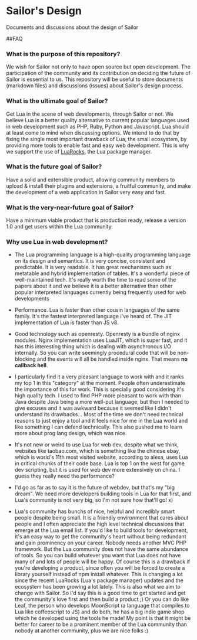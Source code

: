 # Sailor's Design
Documents and discussions about the design of Sailor

##FAQ

### What is the purpose of this repository?

We wish for Sailor not only to have open source but open development. The participation of the community and its contribution on deciding the future of Sailor is essential to us. This repository will be useful to store documents (markdown files) and discussions (issues) about Sailor's design process.

### What is the ultimate goal of Sailor?

Get Lua in the scene of web developments, through Sailor or not. We believe Lua is a better quality alternative to current popular languages used in web development such as PHP, Ruby, Python and Javascript. Lua should at least come to mind when discussing options. We intend to do that by fixing the single most important drawback of Lua, the small ecosystem, by providing more tools to enable fast and easy web development. This is why we support the use of [LuaRocks](http://luarocks.org), the Lua package manager.

### What is the future goal of Sailor?

Have a solid and extensible product, allowing community members to upload & install their plugins and extensions, a fruitful community, and make the development of a web application in Sailor very easy and fast.

### What is the very-near-future goal of Sailor?

Have a minimum viable product that is production ready, release a version 1.0 and get users within the Lua community.

### Why use Lua in web development?

* The Lua programming language is a high-quality programming language on its design and semantics. It is very concise, consistent and predictable. It is very readable. It has great mechanisms such as metatable and hybrid implementation of tables. It's a wonderful piece of well-maintained tech. It's really worth the time to read some of the papers about it and we believe it is a better alternative than other popular interpreted languages currently being frequently used for web developments

* Performance. Lua is faster than other cousin languages of the same family. It's the fastest interpreted language i've heard of. The JIT implementation of Lua is faster than JS v8.

* Good technology such as openresty. Openresty is a bundle of nginx modules. Nginx implementation uses LuaJIT, which is super fast, and it has this interesting thing which is dealing with asynchronous I/O internally. So you can write seemingly procedural code that will be non-blocking and the events will all be handled inside nginx. That means **no callback hell**.

* I particularly find it a very pleasant language to work with and it ranks my top 1 in this "category" at the moment. People often underestimate the importance of this for work. This is specially good considering it's high quality tech. I used to find PHP more pleasant to work with than Java despite Java being a more well-put language, but then I needed to give excuses and it was awkward because it seemed like I didn't understand its drawbacks... Most of the time we don't need technical reasons to just enjoy a tool and it feels nice for me in the Lua world and like something I can defend technically. This also pushed me to learn more about prog lang design, which was nice.

* It's not new or weird to use Lua for web dev, despite what we think, websites like taobao.com, which is something like the chinese ebay, which is world's 11th most visited website, according to alexa, uses Lua in critical chunks of their code base. Lua is top 1 on the west for game dev scripting, but it is used for web dev more extensively on china. I guess they really need the performance?

* I'd go as far as to say it is the future of webdev, but that's my "big dream". We need more developers building tools in Lua for that first, and Lua's community is not very big, so I'm not sure how that'll go! x)

* Lua's community has bunchs of nice, helpful and incredibly smart people despite being small. It is a friendly environment that cares about people and I often appreciate the high level technical discussions that emerge at the Lua email list. If you'd like to build tools for development, it's an easy way to get the community's heart without being redundant and gain prominency on your career. Nobody needs another MVC PHP framework. But the Lua community does not have the same abundance of tools. So you can build whatever you want that Lua does not have many of and lots of people will be happy. Of course this is a drawback if you're developing a product, since often you will be forced to create a library yourself instead of npm install whatever. This is changing a lot since the recent LuaRocks (Lua's package manager) updates and the ecosystem has been growing a lot lately. This is also what we aim to change with Sailor. So I'd say this is a good time to get started and get the community's love first and then build a product ;) Or you can do like Leaf, the person who develops MoonScript (a language that compiles to Lua like coffeescript to JS) and do both, he has a big indie game shop which he developed using the tools he made! My point is that it might be better for career to be a prominent member of the Lua community than nobody at another community, plus we are nice folks :)
